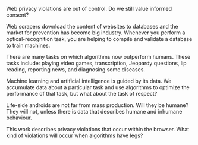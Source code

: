 Web privacy violations are out of control. Do we still value informed consent?

Web scrapers download the content of websites to databases and the market for prevention has become big industry. Whenever you perform a optical-recognition task, you are helping to compile and validate a database to train machines.

There are many tasks on which algorithms now outperform humans. These tasks include: playing video games, transcription, Jeopardy questions, lip reading, reporting news, and diagnosing some diseases.

Machine learning and artificial intelligence is guided by its data. We accumulate data about a particular task and use algorithms to optimize the performance of that task, but what about the task of respect?

Life-side androids are not far from mass production. Will they be humane? They will not, unless there is data that describes humane and inhumane behaviour.

This work describes privacy violations that occur within the browser. What kind of violations will occur when algorithms have legs?